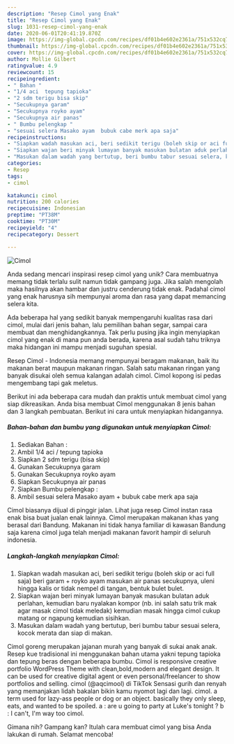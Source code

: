 ```yaml
---
description: "Resep Cimol yang Enak"
title: "Resep Cimol yang Enak"
slug: 1031-resep-cimol-yang-enak
date: 2020-06-01T20:41:19.870Z
image: https://img-global.cpcdn.com/recipes/df01b4e602e2361a/751x532cq70/cimol-foto-resep-utama.jpg
thumbnail: https://img-global.cpcdn.com/recipes/df01b4e602e2361a/751x532cq70/cimol-foto-resep-utama.jpg
cover: https://img-global.cpcdn.com/recipes/df01b4e602e2361a/751x532cq70/cimol-foto-resep-utama.jpg
author: Mollie Gilbert
ratingvalue: 4.9
reviewcount: 15
recipeingredient:
- " Bahan "
- "1/4 aci  tepung tapioka"
- "2 sdm terigu bisa skip"
- "Secukupnya garam"
- "Secukupnya royko ayam"
- "Secukupnya air panas"
- " Bumbu pelengkap "
- "sesuai selera Masako ayam  bubuk cabe merk apa saja"
recipeinstructions:
- "Siapkan wadah masukan aci, beri sedikit terigu (boleh skip or aci full saja) beri garam + royko ayam masukan air panas secukupnya, uleni hingga kalis or tidak nempel di tangan, bentuk bulet bulet."
- "Siapkan wajan beri minyak lumayan banyak masukan bulatan aduk perlahan, kemudian baru nyalakan kompor (nb. ini salah satu trik mak agar masak cimol tidak meledak) kemudian masak hingga cimol cukup matang or ngapung kemudian sisihkan."
- "Masukan dalam wadah yang bertutup, beri bumbu tabur sesuai selera, kocok merata dan siap di makan."
categories:
- Resep
tags:
- cimol

katakunci: cimol 
nutrition: 200 calories
recipecuisine: Indonesian
preptime: "PT38M"
cooktime: "PT30M"
recipeyield: "4"
recipecategory: Dessert

---
```



![Cimol](https://img-global.cpcdn.com/recipes/df01b4e602e2361a/751x532cq70/cimol-foto-resep-utama.jpg)

Anda sedang mencari inspirasi resep cimol yang unik? Cara membuatnya memang tidak terlalu sulit namun tidak gampang juga. Jika salah mengolah maka hasilnya akan hambar dan justru cenderung tidak enak. Padahal cimol yang enak harusnya sih mempunyai aroma dan rasa yang dapat memancing selera kita.

Ada beberapa hal yang sedikit banyak mempengaruhi kualitas rasa dari cimol, mulai dari jenis bahan, lalu pemilihan bahan segar, sampai cara membuat dan menghidangkannya. Tak perlu pusing jika ingin menyiapkan cimol yang enak di mana pun anda berada, karena asal sudah tahu triknya maka hidangan ini mampu menjadi suguhan spesial.

Resep Cimol - Indonesia memang mempunyai beragam makanan, baik itu makanan berat maupun makanan ringan. Salah satu makanan ringan yang banyak disukai oleh semua kalangan adalah cimol. Cimol kopong isi pedas mengembang tapi gak meletus.


Berikut ini ada beberapa cara mudah dan praktis untuk membuat cimol yang siap dikreasikan. Anda bisa membuat Cimol menggunakan 8 jenis bahan dan 3 langkah pembuatan. Berikut ini cara untuk menyiapkan hidangannya.

<!--inarticleads1-->

##### Bahan-bahan dan bumbu yang digunakan untuk menyiapkan Cimol:

1. Sediakan  Bahan :
1. Ambil 1/4 aci / tepung tapioka
1. Siapkan 2 sdm terigu (bisa skip)
1. Gunakan Secukupnya garam
1. Gunakan Secukupnya royko ayam
1. Siapkan Secukupnya air panas
1. Siapkan  Bumbu pelengkap :
1. Ambil sesuai selera Masako ayam + bubuk cabe merk apa saja


Cimol biasanya dijual di pinggir jalan. Lihat juga resep Cimol instan rasa enak bisa buat jualan enak lainnya. Cimol merupakan makanan khas yang berasal dari Bandung. Makanan ini tidak hanya familiar di kawasan Bandung saja karena cimol juga telah menjadi makanan favorit hampir di seluruh indonesia. 

<!--inarticleads2-->

##### Langkah-langkah menyiapkan Cimol:

1. Siapkan wadah masukan aci, beri sedikit terigu (boleh skip or aci full saja) beri garam + royko ayam masukan air panas secukupnya, uleni hingga kalis or tidak nempel di tangan, bentuk bulet bulet.
1. Siapkan wajan beri minyak lumayan banyak masukan bulatan aduk perlahan, kemudian baru nyalakan kompor (nb. ini salah satu trik mak agar masak cimol tidak meledak) kemudian masak hingga cimol cukup matang or ngapung kemudian sisihkan.
1. Masukan dalam wadah yang bertutup, beri bumbu tabur sesuai selera, kocok merata dan siap di makan.


Cimol goreng merupakan jajanan murah yang banyak di sukai anak anak. Resep kue tradisional ini menggunakan bahan utama yakni tepung tapioka dan tepung beras dengan beberapa bumbu. Cimol is responsive creative portfolio WordPress Theme with clean,bold,modern and elegant design. It can be used for creative digital agent or even personal/freelancer to show portfolios and selling. cimol (@aqcimool) di TikTok Sensasi gurih dan renyah yang memanjakan lidah bakalan bikin kamu nyomot lagi dan lagi. cimol. a term used for lazy-ass people or dog or an object. basically they only sleep, eats, and wanted to be spoiled. a : are u going to party at Luke&#39;s tonight ? b : I can&#39;t, I&#39;m way too cimol. 

Gimana nih? Gampang kan? Itulah cara membuat cimol yang bisa Anda lakukan di rumah. Selamat mencoba!
